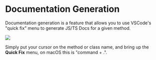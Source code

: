# Documentation Generation

Documentation generation is a feature that allows you to use VSCode's "quick fix" menu to generate JS/TS Docs for a given method.

![](/QuickFix.png)

Simply put your cursor on the method or class name, and bring up the **Quick Fix** menu, on macOS this is "command + .".
